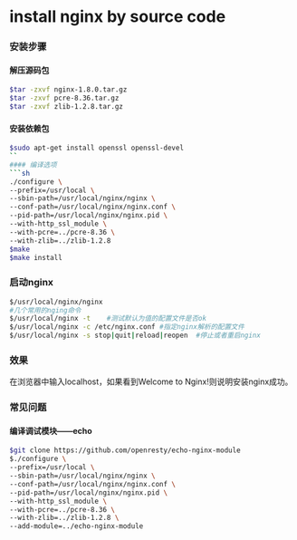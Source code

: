 # install nginx by source code

### 安装步骤
#### 解压源码包
```sh
$tar -zxvf nginx-1.8.0.tar.gz
$tar -zxvf pcre-8.36.tar.gz
$tar -zxvf zlib-1.2.8.tar.gz
```
#### 安装依赖包
```sh
$sudo apt-get install openssl openssl-devel
``
#### 编译选项
```sh
./configure \
--prefix=/usr/local \
--sbin-path=/usr/local/nginx/nginx \
--conf-path=/usr/local/nginx/nginx.conf \
--pid-path=/usr/local/nginx/nginx.pid \
--with-http_ssl_module \
--with-pcre=../pcre-8.36 \
--with-zlib=../zlib-1.2.8
$make
$make install
```

### 启动nginx
```sh
$/usr/local/nginx/nginx
#几个常用的nging命令
$/usr/local/nginx -t    #测试默认为值的配置文件是否ok
$/usr/local/nginx -c /etc/nginx.conf #指定nginx解析的配置文件
$/usr/local/nginx -s stop|quit|reload|reopen  #停止或者重启nginx
```

### 效果
在浏览器中输入localhost，如果看到Welcome to Nginx!则说明安装nginx成功。

### 常见问题
#### 编译调试模块——echo
```sh
$git clone https://github.com/openresty/echo-nginx-module
$./configure \
--prefix=/usr/local \
--sbin-path=/usr/local/nginx/nginx \
--conf-path=/usr/local/nginx/nginx.conf \
--pid-path=/usr/local/nginx/nginx.pid \
--with-http_ssl_module \
--with-pcre=../pcre-8.36 \
--with-zlib=../zlib-1.2.8 \
--add-module=../echo-nginx-module
```